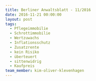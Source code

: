 ```yaml
---
title: Berliner Anwaltsblatt - 11/2016
date: 2016-11-21 00:00:00
layout: post
tags:
  - Pflegeimmobilie
  - Schrottimmobilie
  - Wertzuwachs
  - Inflationsschutz
  - Zusatzrente
  - kein Risiko
  - überteuert
  - sittenwidrig
  - Kaufpreis
team_member: kim-oliver-klevenhagen
---
```

